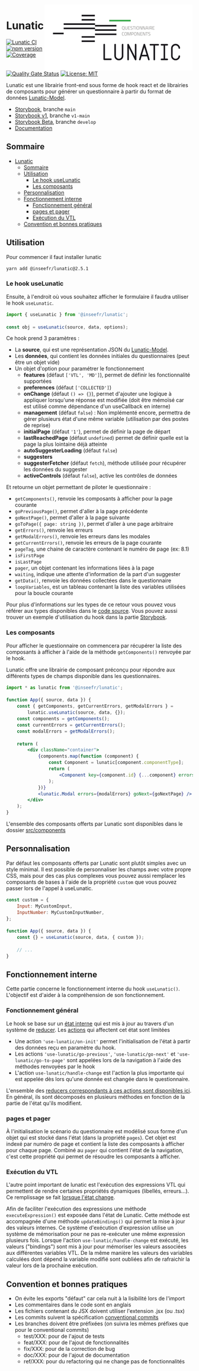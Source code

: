 <img align="right" src="docs/img/lunatic-logo.png" alt="Lunatic logo"/>

# Lunatic

[![Lunatic CI](https://github.com/InseeFr/Lunatic/actions/workflows/quality.yml/badge.svg)](https://github.com/InseeFr/Lunatic/actions/workflows/quality.yml)
[![npm version](https://badge.fury.io/js/%40inseefr%2Flunatic.svg)](https://badge.fury.io/js/%40inseefr%2Flunatic)
[![Coverage](https://sonarcloud.io/api/project_badges/measure?project=InseeFr_Lunatic&metric=coverage)](https://sonarcloud.io/dashboard?id=InseeFr_Lunatic)
[![Quality Gate Status](https://sonarcloud.io/api/project_badges/measure?project=InseeFr_Lunatic&metric=alert_status)](https://sonarcloud.io/dashboard?id=InseeFr_Lunatic)
[![License: MIT](https://img.shields.io/badge/License-MIT-blue.svg)](https://opensource.org/licenses/MIT)

Lunatic est une librairie front-end sous forme de hook react et de librairies de composants pour générer un questionnaire à partir du format de données [Lunatic-Model](https://github.com/InseeFr/Lunatic-Model).

- [Storybook](https://inseefr.github.io/Lunatic/storybook), branche `main`
- [Storybook v1](https://inseefr.github.io/Lunatic/storybook-v1), branche `v1-main`
- [Storybook Beta](https://inseefr.github.io/Lunatic/storybook-beta), branche `develop`
- [Documentation](https://inseefr.github.io/Lunatic/fr/)

## Sommaire

- [Lunatic](#lunatic)
  - [Sommaire](#sommaire)
  - [Utilisation](#utilisation)
    - [Le hook useLunatic](#le-hook-uselunatic)
    - [Les composants](#les-composants)
  - [Personnalisation](#personnalisation)
  - [Fonctionnement interne](#fonctionnement-interne)
    - [Fonctionnement général](#fonctionnement-général)
    - [pages et pager](#pages-et-pager)
    - [Exécution du VTL](#exécution-du-vtl)
  - [Convention et bonnes pratiques](#convention-et-bonnes-pratiques)

## Utilisation

Pour commencer il faut installer lunatic

```bash
yarn add @inseefr/lunatic@2.5.1
```

### Le hook useLunatic

Ensuite, à l'endroit où vous souhaitez afficher le formulaire il faudra utiliser le hook `useLunatic`.

```js
import { useLunatic } from '@inseefr/lunatic';

const obj = useLunatic(source, data, options);
```

Ce hook prend 3 paramètres :

- La **source**, qui est une représentation JSON du [Lunatic-Model](https://github.com/InseeFr/Lunatic-Model).
- Les **données**, qui contient les données initiales du questionnaires (peut être un objet vide)
- Un objet d'option pour paramétrer le fonctionnement
  - **features** (défaut `['VTL', 'MD']`), permet de définir les fonctionnalité supportées
  - **preferences** (défaut `['COLLECTED']`)
  - **onChange** (défaut `() => {}`), permet d'ajouter une logique à appliquer lorsqu'une réponse est modifiée (doit être mémoïsé car est utilisé comme dépendance d'un useCallback en interne)
  - **management** (défaut `false`) : Non implémenté encore, permettra de gérer plusieurs état d'une même variable (utilisation par des postes de reprise)
  - **initialPage** (défaut `'1'`), permet de définir la page de départ
  - **lastReachedPage** (défaut `undefined`) permet de définir quelle est la page la plus lointaine déjà atteinte
  - **autoSuggesterLoading** (défaut `false`)
  - **suggesters**
  - **suggesterFetcher** (défaut `fetch`), méthode utilisée pour récupérer les données du suggester
  - **activeControls** (défaut `false`), active les contrôles de données

Et retourne un objet permettant de piloter le questionnaire :

- `getComponents()`, renvoie les composants à afficher pour la page courante
- `goPreviousPage()`, permet d'aller à la page précédente
- `goNextPage()`, permet d'aller à la page suivante
- `goToPage({ page: string })`, permet d'aller à une page arbitraire
- `getErrors()`, renvoie les erreurs
- `getModalErrors()`, renvoie les erreurs dans les modales
- `getCurrentErrors()`, renvoie les erreurs de la page courante
- `pageTag`, une chaine de caractère contenant le numéro de page (ex: 8.1)
- `isFirstPage`
- `isLastPage`
- `pager`, un objet contenant les informations liées à la page
- `waiting`, indique une attente d'information de la part d'un suggester
- `getData()`, renvoie les données collectées dans le questionnaire
- `loopVariables`, est un tableau contenant la liste des variables utilisées pour la boucle courante

Pour plus d'informations sur les types de ce retour vous pouvez vous référer aux types disponibles dans le [code source](https://github.com/InseeFr/Lunatic/blob/v2-typescript/src/use-lunatic/type.ts#L64-L200). Vous pouvez aussi trouver un exemple d'utilisation du hook dans la partie [Storybook](https://github.com/InseeFr/Lunatic/blob/v2-develop/src/stories/utils/orchestrator.js#L69-L93).

### Les composants

Pour afficher le questionnaire on commencera par récupérer la liste des composants à afficher à l'aide de la méthode `getComponents()` renvoyée par le hook.

Lunatic offre une librairie de composant préconçu pour répondre aux différents types de champs disponible dans les questionnaires.

```jsx
import * as lunatic from '@inseefr/lunatic';

function App({ source, data }) {
	const { getComponents, getCurrentErrors, getModalErrors } =
		lunatic.useLunatic(source, data, {});
	const components = getComponents();
	const currentErrors = getCurrentErrors();
	const modalErrors = getModalErrors();

	return (
		<div className="container">
			{components.map(function (component) {
				const Component = lunatic[component.componentType];
				return (
					<Component key={component.id} {...component} errors={currentErrors} />
				);
			})}
			<lunatic.Modal errors={modalErrors} goNext={goNextPage} />
		</div>
	);
}
```

L'ensemble des composants offerts par Lunatic sont disponibles dans le dossier [src/components](https://github.com/InseeFr/Lunatic/blob/v2-develop/src/components/components.js)

## Personnalisation

Par défaut les composants offerts par Lunatic sont plutôt simples avec un style minimal. Il est possible de personnaliser les champs avec votre propre CSS, mais pour des cas plus complexes vous pouvez aussi remplacer les composants de bases à l'aide de la propriété `custom` que vous pouvez passer lors de l'appel à useLunatic.

```jsx
const custom = {
	Input: MyCustomInput,
	InputNumber: MyCustomInputNumber,
};

function App({ source, data }) {
	const {} = useLunatic(source, data, { custom });

	// ...
}
```

## Fonctionnement interne

Cette partie concerne le fonctionnement interne du hook `useLunatic()`. L'objectif est d'aider à la compréhension de son fonctionnement.

### Fonctionnement général

Le hook se base sur un [état interne](https://github.com/InseeFr/Lunatic/blob/v2-typescript/src/use-lunatic/type.ts#L64-L200) qui est mis à jour au travers d'un système de [reducer](https://reactjs.org/docs/hooks-reference.html#usereducer). Les [actions](https://github.com/InseeFr/Lunatic/blob/v2-typescript/src/use-lunatic/actions.ts) qui affectent cet état sont limitées

- Une action `'use-lunatic/on-init'` permet l'initialisation de l'état à partir des données reçu en paramètre du hook.
- Les actions `'use-lunatic/go-previous'`, `'use-lunatic/go-next'` et `'use-lunatic/go-to-page'` sont appelées lors de la navigation à l'aide des méthodes renvoyées par le hook
- L'action `use-lunatic/handle-change` est l'action la plus importante qui est appelée dès lors qu'une donnée est changée dans le questionnaire.

L'ensemble des [reducers correspondants à ces actions sont disponibles ici](https://github.com/InseeFr/Lunatic/blob/v2-develop/src/use-lunatic/reducer/reducer.js). En général, ils sont décomposés en plusieurs méthodes en fonction de la partie de l'état qu'ils modifient.

### pages et pager

À l'initialisation le scénario du questionnaire est modélisé sous forme d'un objet qui est stocké dans l'état (dans la propriété `pages`). Cet objet est indexé par numéro de page et contient la liste des composants à afficher pour chaque page. Combiné au `pager` qui contient l'état de la navigation, c'est cette propriété qui permet de résoudre les composants à afficher.

### Exécution du VTL

L'autre point important de lunatic est l'exécution des expressions VTL qui permettent de rendre certaines propriétés dynamiques (libellés, erreurs...). Ce remplissage se fait [lorsque l'état change](https://github.com/InseeFr/Lunatic/blob/v2-develop/src/use-lunatic/commons/use-components-from-state.js).

Afin de faciliter l'exécution des expressions une méthode `executeExpression()` est exposée dans l'état de Lunatic. Cette méthode est accompagnée d'une méthode `updateBindings()` qui permet la mise à jour des valeurs internes. Ce système d'exécution d'expression utilise un système de mémorisation pour ne pas re-exécuter une même expression plusieurs fois. Lorsque l'action `use-lunatic/handle-change` est exécuté, les valeurs ("bindings") sont mis à jour pour mémoriser les valeurs associées aux différentes variables VTL. De la même manière les valeurs des variables calculées dont dépend la variable modifié sont oubliées afin de rafraichir la valeur lors de la prochaine exécution.

## Convention et bonnes pratiques

- On évite les exports "défaut" car cela nuit à la lisibilité lors de l'import
- Les commentaires dans le code sont en anglais
- Les fichiers contenant du JSX doivent utiliser l'extension .jsx (ou .tsx)
- Les commits suivent la spécification [conventional commits](https://www.conventionalcommits.org/en/v1.0.0/)
- Les branches doivent être préfixées (on suivra les mêmes préfixes que pour le conventional commits)
  - test/XXX: pour de l'ajout de tests
  - feat/XXX: pour de l'ajout de fonctionnalités
  - fix/XXX: pour de la correction de bug
  - doc/XXX: pour de l'ajout de documentation
  - ref/XXX: pour du refactoring qui ne change pas de fonctionnalités
